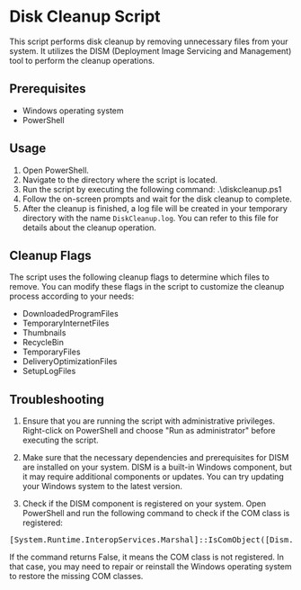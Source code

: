 # Disk Cleanup Script

This script performs disk cleanup by removing unnecessary files from your system. It utilizes the DISM (Deployment Image Servicing and Management) tool to perform the cleanup operations.

## Prerequisites

- Windows operating system
- PowerShell

## Usage

1. Open PowerShell.
2. Navigate to the directory where the script is located.
3. Run the script by executing the following command: .\diskcleanup.ps1
4. Follow the on-screen prompts and wait for the disk cleanup to complete.
5. After the cleanup is finished, a log file will be created in your temporary directory with the name `DiskCleanup.log`. You can refer to this file for details about the cleanup operation.

## Cleanup Flags

The script uses the following cleanup flags to determine which files to remove. You can modify these flags in the script to customize the cleanup process according to your needs:

- DownloadedProgramFiles
- TemporaryInternetFiles
- Thumbnails
- RecycleBin
- TemporaryFiles
- DeliveryOptimizationFiles
- SetupLogFiles

## Troubleshooting

1. Ensure that you are running the script with administrative privileges. Right-click on PowerShell and choose "Run as administrator" before executing the script.

2. Make sure that the necessary dependencies and prerequisites for DISM are installed on your system. DISM is a built-in Windows component, but it may require additional components or updates. You can try updating your Windows system to the latest version.

3. Check if the DISM component is registered on your system. Open PowerShell and run the following command to check if the COM class is registered:
<pre>
[System.Runtime.InteropServices.Marshal]::IsComObject([Dism.DismManager])
</pre>
If the command returns False, it means the COM class is not registered. In that case, you may need to repair or reinstall the Windows operating system to restore the missing COM classes.
